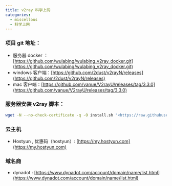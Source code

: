 ```yaml
---
title: v2ray 科学上网
categories:
  - miscellous
  - 科学上网
---
```



### 项目 git 地址：

-   服务器 docker ：[https://github.com/wulabing/wulabing_v2ray_docker.git](https://github.com/wulabing/wulabing_v2ray_docker.git)
-   windows 客户端：[https://github.com/2dust/v2rayN/releases](https://github.com/2dust/v2rayN/releases)
-   mac 客户端：[https://github.com/yanue/V2rayU/releases/tag/3.3.0](https://github.com/yanue/V2rayU/releases/tag/3.3.0)

### 服务器安装 v2ray 脚本：

```bash
wget -N --no-check-certificate -q -O install.sh "<https://raw.githubusercontent.com/wulabing/V2Ray_ws-tls_bash_onekey/master/install.sh>" && chmod +x install.sh && bash install.sh
```

### 云主机

-   Hostyun , 优惠码（hostyun）: [](https://my.hostyun.com/page.aspx?c=login&r=%2fidcsystem.aspx)[https://my.hostyun.com](https://my.hostyun.com)

### 域名商

-   dynadot : [](https://www.dynadot.com/account/domain/name/list.html)[https://www.dynadot.com/account/domain/name/list.html](https://www.dynadot.com/account/domain/name/list.html)